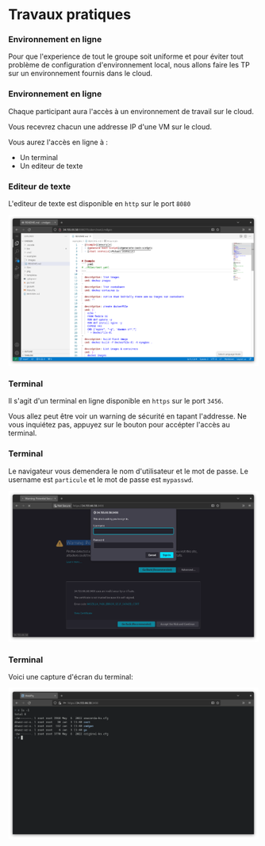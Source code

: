 # Travaux pratiques

### Environnement en ligne
Pour que l'experience de tout le groupe soit uniforme
et pour éviter tout problème de configuration d'environnement local,
nous allons faire les TP sur un environnement fournis dans le cloud.

### Environnement en ligne
Chaque participant aura l'accès à un environnement de travail sur le cloud.

Vous recevrez chacun une addresse IP d'une VM sur le cloud.

Vous aurez l'accès en ligne à :
- Un terminal 
- Un editeur de texte

### Editeur de texte
L'editeur de texte est disponible en `http` sur le port `8080`

![screenshot vscode](images/general/vs_code_online_screenshot.png)

### Terminal
Il s'agit d'un terminal en ligne disponible en `https` sur le port `3456`.

Vous allez peut être voir un warning de sécurité en tapant l'addresse.
Ne vous inquiétez pas, appuyez sur le bouton pour accépter l'accès au terminal.

### Terminal
Le navigateur vous demendera le nom d'utilisateur et le mot de passe. Le username est `particule` et le mot de passe est `mypasswd`.

![screenshot terminal login](images/general/terminal_online_login.png)

### Terminal
Voici une capture d'écran du terminal:

![screenshot terminal](images/general/terminal_online_screenshot.png)








